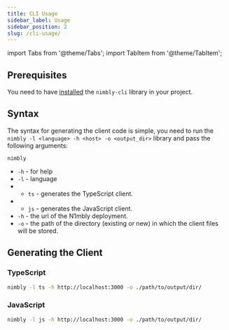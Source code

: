 ```yaml
---
title: CLI Usage
sidebar_label: Usage
sidebar_position: 2
slug: /cli-usage/
---
```


import Tabs from '@theme/Tabs';
import TabItem from '@theme/TabItem';

## Prerequisites

You need to have [installed](cli-installation.md) the `nimbly-cli` library in your project.

## Syntax

The syntax for generating the client code is simple, you need to run the `nimbly -l <language> -h <host> -o <output_dir>` library and pass the following arguments:

`nimbly`
- `-h` - for help
- `-l` - language
- - `ts` - generates the TypeScript client.
- - `js` - generates the JavaScript client.
- `-h` - the url of the N1mbly deployment.
- `-o` - the path of the directory (existing or new) in which the client files will be stored.

## Generating the Client

### TypeScript

```sh
nimbly -l ts -h http://localhost:3000 -o ./path/to/output/dir/
```

### JavaScript

```sh
nimbly -l js -h http://localhost:3000 -o ./path/to/output/dir/
```